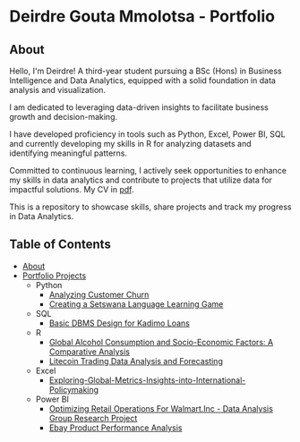 # Deirdre Gouta Mmolotsa - Portfolio
## About
Hello, I'm Deirdre! A third-year student pursuing a BSc (Hons) in Business Intelligence and Data Analytics, equipped with a solid foundation in data analysis and visualization. 

I am dedicated to leveraging data-driven insights to facilitate business growth and decision-making.

I have developed proficiency in tools such as Python, Excel, Power BI, SQL and currently developing my skills in R for analyzing datasets and identifying meaningful patterns.

Committed to continuous learning, I actively seek opportunities to enhance my skills in data analytics and contribute to projects that utilize data for impactful solutions. 
My CV in [pdf](https://github.com/Deirdre24/Data-Analysis-Portfolio/blob/3db9182abfee786e429b0515c8daafd0ad0d513e/Deirdre%20Gouta%20Mmolotsa%20CV%20(1).pdf).

This is a repository to showcase skills, share projects and track my progress in Data Analytics.

## Table of Contents
- [About](https://github.com/tiannaparris/Data-Analysis-Portfolio/blob/main/README.md#about)
- [Portfolio Projects](https://github.com/tiannaparris/Data-Analysis-Portfolio/blob/main/README.md#portfolio-projects)
  - Python
    - [Analyzing Customer Churn](https://github.com/Deirdre24/Data-Analysis-using-Python-in-Jupyter-Notebook.git)
    - [Creating a Setswana Language Learning Game](https://github.com/Deirdre24/Setswana-Language-Learning-Game.git)
  - SQL
    - [Basic DBMS Design for Kadimo Loans](url)
  - R
    - [Global Alcohol Consumption and Socio-Economic Factors: A Comparative Analysis](https://github.com/Deirdre24/Global-Alcohol-Consumption-and-Socio-Economic-Factors-A-Comparative-Analysis.git)
    - [Litecoin Trading Data Analysis and Forecasting](url)
  - Excel
    - [Exploring-Global-Metrics-Insights-into-International-Policymaking](https://github.com/Deirdre24/Exploring-Global-Metrics-Insights-into-International-Policymaking)
  - Power BI
    - [Optimizing Retail Operations For Walmart.Inc - Data Analysis Group Research Project](https://github.com/Deirdre24/Optimizing-Retail-Operations-For-Walmart.Inc---Data-Analysis-Group-Research-Project.git)
    - [Ebay Product Performance Analysis](https://github.com/Deirdre24/Ebay-Product-Performance-Analysis.git)

    
